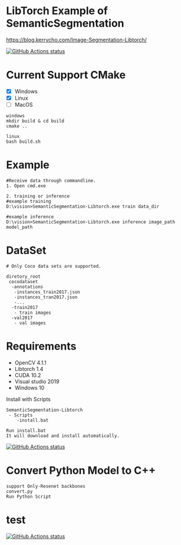 # LibTorch Example of SemanticSegmentation  

https://blog.kerrycho.com/Image-Segmentation-Libtorch/

<p align="left">
 <a href="https://github.com/kerry-Cho/SemanticSegmentation-Libtorch/actions"><img alt="GitHub Actions status" src="https://github.com/kerry-Cho/SemanticSegmentation-Libtorch/workflows/C/C++%20CI/badge.svg?branch=master"></a>
</p>

# Current Support CMake
 - [x] Windows
 - [x] Linux
 - [ ] MacOS

  ```
  windows
  mkdir build & cd build
  cmake ..

  linux
  bash build.sh
  ```

# Example
```
#Receive data through commandline.
1. Open cmd.exe

2. training or inference
#example training 
D:\vision>SemanticSegmentation-Libtorch.exe train data_dir 

#example inference
D:\vision>SemanticSegmentation-Libtorch.exe inference image_path model_path 
```

# DataSet
```
# Only Coco data sets are supported.

diretory_root
 cocodataset
  -annotations
   -instances_train2017.json
   -instances_tran2017.json
   -...
  -train2017
   - train images
  -val2017
   - val images
```

# Requirements
 * OpenCV 4.1.1
 * Libtorch 1.4
 * CUDA 10.2
 * Visual studio 2019
 * Windows 10 

Install with Scripts

```
SemanticSegmentation-Libtorch
 - Scripts
    -install.bat
    
Run install.bat
It will download and install automatically.
```

<p align="left">
  <a href="https://github.com/kerry-Cho/SemanticSegmentation-Libtorch"><img alt="GitHub Actions status" src="https://github.com/kerry-Cho/SemanticSegmentation-Libtorch/blob/master/Images/Install.png"></a>
</p>

# Convert Python Model to C++
```
support Only-Resenet backbones
convert.py
Run Python Script
```

# test
  <a href="https://github.com/kerry-Cho/SemanticSegmentation-Libtorch"><img alt="GitHub Actions status" src="https://github.com/kerry-Cho/SemanticSegmentation-Libtorch/blob/master/Images/Samples.png"></a>
</p>


